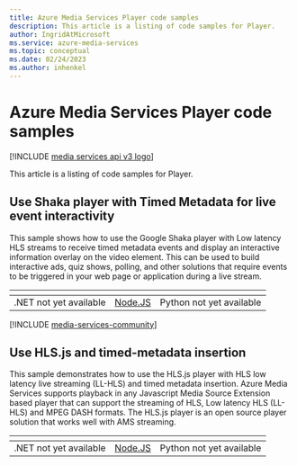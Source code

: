 ```yaml
---
title: Azure Media Services Player code samples
description: This article is a listing of code samples for Player.
author: IngridAtMicrosoft
ms.service: azure-media-services
ms.topic: conceptual
ms.date: 02/24/2023
ms.author: inhenkel
---
```


# Azure Media Services Player code samples

[!INCLUDE [media services api v3 logo](../includes/v3-hr.md)]

This article is a listing of code samples for Player.

## Use Shaka player with Timed Metadata for live event interactivity

This sample shows how to use the Google Shaka player with Low latency HLS streams to receive timed metadata events and display an interactive information overlay on the video element. This can be used to build interactive ads, quiz shows, polling, and other solutions that require events to be triggered in your web page or application during a live stream.

| &#32; | &#32; | &#32; |
| ---- | ------- | ------ |
| .NET not yet available | [Node.JS](https://github.com/Azure-Samples/media-services-v3-node-tutorials/blob/main/Player/examples/shaka/index.js) |  Python not yet available |

[!INCLUDE [media-services-community](../includes/media-services-community.md)]

## Use HLS.js and timed-metadata insertion

This sample demonstrates how to use the HLS.js player with HLS low latency live streaming (LL-HLS) and timed metadata insertion. Azure Media Services supports playback in any Javascript Media Source Extension based player that can support the streaming of HLS, Low latency HLS (LL-HLS) and MPEG DASH formats. The HLS.js player is an open source player solution that works well with AMS streaming.

| &#32; | &#32; | &#32; |
| ---- | ------- | ------ |
| .NET not yet available | [Node.JS](https://github.com/Azure-Samples/media-services-v3-node-tutorials/blob/main/Player/examples/hls-js/index.js) |  Python not yet available |
